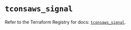 # `tconsaws_signal`

Refer to the Terraform Registry for docs: [`tconsaws_signal`](https://registry.terraform.io/providers/terraconstructs/tconsaws/1.0.0/docs/resources/signal).
